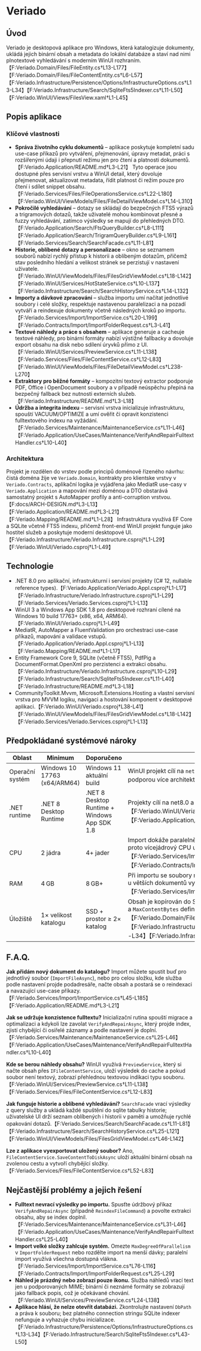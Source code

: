 # Veriado

## Úvod
Veriado je desktopová aplikace pro Windows, která katalogizuje dokumenty, ukládá jejich binární obsah a metadata do lokální databáze a staví nad nimi plnotextové vyhledávání s moderním WinUI rozhraním.【F:Veriado.Domain/Files/FileEntity.cs†L13-L177】【F:Veriado.Domain/Files/FileContentEntity.cs†L6-L57】【F:Veriado.Infrastructure/Persistence/Options/InfrastructureOptions.cs†L13-L34】【F:Veriado.Infrastructure/Search/SqliteFts5Indexer.cs†L11-L50】【F:Veriado.WinUI/Views/FilesView.xaml†L1-L45】

## Popis aplikace
### Klíčové vlastnosti
- **Správa životního cyklu dokumentů** – aplikace poskytuje kompletní sadu use-case příkazů pro vytváření, přejmenování, úpravy metadat, práci s rozšířenými údaji i přepnutí režimu jen pro čtení a platnosti dokumentů.【F:Veriado.Application/README.md†L3-L21】 Tyto operace jsou dostupné přes servisní vrstvu a WinUI detail, který dovoluje přejmenovat, aktualizovat metadata, řídit platnost či režim pouze pro čtení i sdílet snippet obsahu.【F:Veriado.Services/Files/FileOperationsService.cs†L22-L180】【F:Veriado.WinUI/ViewModels/Files/FileDetailViewModel.cs†L14-L310】
- **Pokročilé vyhledávání** – dotazy se skládají do bezpečných FTS5 výrazů a trigramových dotazů, takže uživatelé mohou kombinovat přesné a fuzzy vyhledávání, zatímco výsledky se mapují do přehledných DTO.【F:Veriado.Application/Search/FtsQueryBuilder.cs†L8-L111】【F:Veriado.Application/Search/TrigramQueryBuilder.cs†L9-L161】【F:Veriado.Services/Search/SearchFacade.cs†L11-L81】
- **Historie, oblíbené dotazy a personalizace** – okno se seznamem souborů nabízí rychlý přístup k historii a oblíbeným dotazům, přičemž stav posledního hledání a velikost stránek se perzistují v nastavení uživatele.【F:Veriado.WinUI/ViewModels/Files/FilesGridViewModel.cs†L18-L142】【F:Veriado.WinUI/Services/HotStateService.cs†L10-L137】【F:Veriado.Infrastructure/Search/SearchHistoryService.cs†L14-L132】
- **Importy a dávkové zpracování** – služba importu umí načítat jednotlivé soubory i celé složky, respektuje nastavenou paralelizaci a na pozadí vytváří a reindexuje dokumenty včetně následných kroků po importu.【F:Veriado.Services/Import/ImportService.cs†L20-L199】【F:Veriado.Contracts/Import/ImportFolderRequest.cs†L3-L41】
- **Textové náhledy a práce s obsahem** – aplikace generuje a cacheuje textové náhledy, pro binární formáty nabízí výstižné fallbacky a dovoluje export obsahu na disk nebo sdílení úryvků přímo z UI.【F:Veriado.WinUI/Services/PreviewService.cs†L11-L138】【F:Veriado.Services/Files/FileContentService.cs†L12-L83】【F:Veriado.WinUI/ViewModels/Files/FileDetailViewModel.cs†L238-L270】
- **Extraktory pro běžné formáty** – kompozitní textový extractor podporuje PDF, Office i OpenDocument soubory a v případě neúspěchu přepíná na bezpečný fallback bez nutnosti externích služeb.【F:Veriado.Infrastructure/README.md†L3-L18】
- **Údržba a integrita indexu** – servisní vrstva inicializuje infrastrukturu, spouští VACUUM/OPTIMIZE a umí ověřit či opravit konzistenci fulltextového indexu na vyžádání.【F:Veriado.Services/Maintenance/MaintenanceService.cs†L11-L46】【F:Veriado.Application/UseCases/Maintenance/VerifyAndRepairFulltextHandler.cs†L10-L40】

### Architektura
Projekt je rozdělen do vrstev podle principů doménově řízeného návrhu: čistá doména žije ve `Veriado.Domain`, kontrakty pro klientske vrstvy v `Veriado.Contracts`, aplikační logika je vyjádřena jako MediatR use-casy v `Veriado.Application` a mapování mezi doménou a DTO obstarává samostatný projekt s AutoMapper profily a anti-corruption vrstvou.【F:docs/ARCH-DESIGN.md†L3-L13】【F:Veriado.Application/README.md†L3-L21】【F:Veriado.Mapping/README.md†L1-L28】 Infrastruktura využívá EF Core a SQLite včetně FTS5 indexu, přičemž front-end WinUI projekt funguje jako hostitel služeb a poskytuje moderní desktopové UI.【F:Veriado.Infrastructure/Veriado.Infrastructure.csproj†L1-L29】【F:Veriado.WinUI/Veriado.csproj†L1-L49】

## Technologie
- .NET 8.0 pro aplikační, infrastrukturní i servisní projekty (C# 12, nullable reference types).【F:Veriado.Application/Veriado.Appl.csproj†L1-L17】【F:Veriado.Infrastructure/Veriado.Infrastructure.csproj†L1-L29】【F:Veriado.Services/Veriado.Services.csproj†L1-L13】
- WinUI 3 a Windows App SDK 1.8 pro desktopové rozhraní cílené na Windows 10 build 17763+ (x86, x64, ARM64).【F:Veriado.WinUI/Veriado.csproj†L1-L49】
- MediatR, AutoMapper a FluentValidation pro orchestraci use-case příkazů, mapování a validace vstupů.【F:Veriado.Application/Veriado.Appl.csproj†L1-L13】【F:Veriado.Mapping/README.md†L1-L17】
- Entity Framework Core 9, SQLite (včetně FTS5), PdfPig a DocumentFormat.OpenXml pro perzistenci a extrakci obsahu.【F:Veriado.Infrastructure/Veriado.Infrastructure.csproj†L10-L29】【F:Veriado.Infrastructure/Search/SqliteFts5Indexer.cs†L11-L40】【F:Veriado.Infrastructure/README.md†L3-L18】
- CommunityToolkit.Mvvm, Microsoft.Extensions.Hosting a vlastní servisní vrstva pro MVVM logiku, navigaci a hostování komponent v desktopové aplikaci.【F:Veriado.WinUI/Veriado.csproj†L38-L41】【F:Veriado.WinUI/ViewModels/Files/FilesGridViewModel.cs†L18-L142】【F:Veriado.Services/Veriado.Services.csproj†L1-L13】

## Předpokládané systémové nároky
| Oblast | Minimum | Doporučeno | Důvod |
| --- | --- | --- | --- |
| Operační systém | Windows 10 17763 (x64/ARM64) | Windows 11 aktuální build | WinUI projekt cílí na `net8.0-windows10.0.19041.0` s minimem 17763 a podporou více architektur.【F:Veriado.WinUI/Veriado.csproj†L1-L12】 |
| .NET runtime | .NET 8 Desktop Runtime | .NET 8 Desktop Runtime + Windows App SDK 1.8 | Projekty cílí na net8.0 a WinUI 3 knihovny.【F:Veriado.WinUI/Veriado.csproj†L1-L41】【F:Veriado.Application/Veriado.Appl.csproj†L1-L13】 |
| CPU | 2 jádra | 4+ jader | Import dokáže paralelně zpracovávat soubory podle `MaxDegreeOfParallelism`, proto vícejádrový CPU urychlí dávky.【F:Veriado.Services/Import/ImportService.cs†L76-L116】【F:Veriado.Contracts/Import/ImportFolderRequest.cs†L25-L29】 |
| RAM | 4 GB | 8 GB+ | Při importu se soubory načítají celé do paměti (`File.ReadAllBytesAsync`), což u větších dokumentů vyžaduje dostatek RAM.【F:Veriado.Services/Import/ImportService.cs†L187-L199】 |
| Úložiště | 1× velikost katalogu | SSD + prostor ≥ 2× katalog | Obsah je kopírován do SQLite (včetně hashů) a indexován; nastavení `DbPath` a `MaxContentBytes` definuje umístění a limity uložených binárních dat.【F:Veriado.Domain/Files/FileContentEntity.cs†L13-L56】【F:Veriado.Infrastructure/Persistence/Options/InfrastructureOptions.cs†L13-L34】【F:Veriado.Infrastructure/Search/SqliteFts5Indexer.cs†L22-L40】 |

## F.A.Q.
**Jak přidám nový dokument do katalogu?**
Import můžete spustit buď pro jednotlivý soubor (`ImportFileAsync`), nebo pro celou složku, kde služba podle nastavení projde podadresáře, načte obsah a postará se o reindexaci a navazující use-case příkazy.【F:Veriado.Services/Import/ImportService.cs†L45-L185】【F:Veriado.Application/README.md†L3-L21】 

**Jak se udržuje konzistence fulltextu?**
Inicializační rutina spouští migrace a optimalizaci a kdykoli lze zavolat `VerifyAndRepairAsync`, který projde index, zjistí chybějící či osiřelé záznamy a podle nastavení je doplní.【F:Veriado.Services/Maintenance/MaintenanceService.cs†L25-L46】【F:Veriado.Application/UseCases/Maintenance/VerifyAndRepairFulltextHandler.cs†L10-L40】 

**Kde se berou náhledy obsahu?**
WinUI využívá `PreviewService`, který si načte obsah přes `IFileContentService`, uloží výsledek do cache a pokud soubor není textový, zobrazí přehlednou textovou indikaci typu souboru.【F:Veriado.WinUI/Services/PreviewService.cs†L11-L138】【F:Veriado.Services/Files/FileContentService.cs†L12-L83】 

**Jak funguje historie a oblíbené vyhledávání?**
`SearchFacade` vrací výsledky z query služby a ukládá každé spuštění do sqlite tabulky historie; uživatelské UI drží seznam oblíbených i historii v paměti a umožňuje rychlé opakování dotazů.【F:Veriado.Services/Search/SearchFacade.cs†L11-L81】【F:Veriado.Infrastructure/Search/SearchHistoryService.cs†L25-L121】【F:Veriado.WinUI/ViewModels/Files/FilesGridViewModel.cs†L46-L142】 

**Lze z aplikace vyexportovat uložený soubor?**
Ano, `FileContentService.SaveContentToDiskAsync` uloží aktuální binární obsah na zvolenou cestu a vytvoří chybějící složky.【F:Veriado.Services/Files/FileContentService.cs†L52-L83】

## Nejčastější problémy a jejich řešení
- **Fulltext nevrací výsledky po importu.** Spusťte údržbový příkaz `VerifyAndRepairAsync` (případně `ReindexFileCommand`) a povolte extrakci obsahu, aby se index doplnil.【F:Veriado.Services/Maintenance/MaintenanceService.cs†L31-L46】【F:Veriado.Application/UseCases/Maintenance/VerifyAndRepairFulltextHandler.cs†L25-L40】
- **Import velké složky zahlcuje systém.** Omezte `MaxDegreeOfParallelism` v `ImportFolderRequest` nebo rozdělte import na menší dávky; paralelní import využívá všechna dostupná vlákna.【F:Veriado.Services/Import/ImportService.cs†L76-L116】【F:Veriado.Contracts/Import/ImportFolderRequest.cs†L25-L29】
- **Náhled je prázdný nebo zobrazí pouze ikonu.** Služba náhledů vrací text jen u podporovaných MIME; binární či neznámé formáty se zobrazují jako fallback popis, což je očekávané chování.【F:Veriado.WinUI/Services/PreviewService.cs†L24-L138】
- **Aplikace hlásí, že nelze otevřít databázi.** Zkontrolujte nastavení `DbPath` a práva k souboru; bez platného connection stringu SQLite indexer nefunguje a vyhazuje chybu inicializace.【F:Veriado.Infrastructure/Persistence/Options/InfrastructureOptions.cs†L13-L34】【F:Veriado.Infrastructure/Search/SqliteFts5Indexer.cs†L43-L50】
